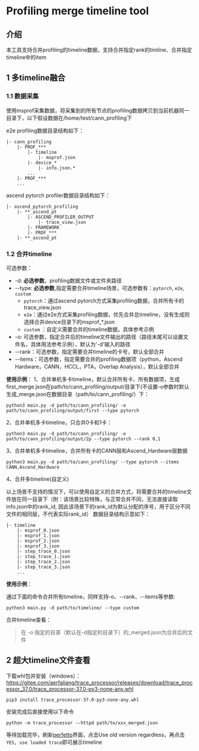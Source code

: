 # Profiling merge timeline tool

## 介绍

本工具支持合并profiling的timeline数据，支持合并指定rank的timline、合并指定timeline中的item


## 1 多timeline融合

### 1.1 数据采集

使用msprof采集数据，将采集到的所有节点的profiling数据拷贝到当前机器同一目录下，以下假设数据在/home/test/cann_profiling下

e2e profiling数据目录结构如下：

```
|- cann_profiling
    |- PROF_***
        |- timeline
            |- msprof.json
        |- device_*
            |- info.json.*
        ...
    |- PROF_***
    ...
```

ascend pytorch profiler数据目录结构如下：

```
|- ascend_pytorch_profiling
    |- **_ascend_pt
        |- ASCEND_PROFILER_OUTPUT
            |- trace_view.json
        |- FRAMEWORK
        |- PROF_***
    |- **_ascend_pt
```


### 1.2 合并timeline

可选参数：

- -d: **必选参数**，profiling数据文件或文件夹路径
- --type: **必选参数**,指定需要合并timeline场景，可选参数有：`pytorch`, `e2e`, `custom`
  - `pytorch`：通过ascend pytorch方式采集profiling数据，合并所有卡的trace_view.json
  - `e2e`：通过e2e方式采集profiling数据，优先合并总timeline，没有生成则选择合并device目录下的msprof_*.json
  - `custom` ：自定义需要合并的timeline数据，具体参考示例
- -o: 可选参数，指定合并后的timeline文件输出的路径（路径末尾可以设置文件名，具体用法参考示例），默认为'-d'输入的路径
- --rank：可选参数，指定需要合并timeline的卡号，默认全部合并
- --items：可选参数，指定需要合并的profiling数据项（python，Ascend Hardware，CANN，HCCL，PTA，Overlap Analysis），默认全部合并


**使用示例**：
1、合并单机多卡timeline，默认合并所有卡、所有数据项，生成first_merge.json在path/to/cann_profiling/output/目录下(不设置-o参数时默认生成_merge.json在数据目录（path/to/cann_profiling/）下：

```
python3 main.py -d path/to/cann_profiling/ -o path/to/cann_profiling/output/first --type pytorch
```

2、合并单机多卡timeline，只合并0卡和1卡：

```
python3 main.py -d path/to/cann_profiling/ -o path/to/cann_profiling/output/2p --type pytorch --rank 0,1
```

3、合并单机多卡timeline，合并所有卡的CANN层和Ascend_Hardware层数据

```
python3 main.py -d path/to/cann_profiling/ --type pytorch --items CANN,Ascend_Hardware
```

4、合并多timeline(自定义)

以上场景不支持的情况下，可以使用自定义的合并方式，将需要合并的timeline文件放在同一目录下（附：该场景比较特殊，与正常合并不同，无法直接读取info.json中的rank_id, 因此该场景下的rank_id为默认分配的序号，用于区分不同文件的相同层，不代表实际rank_id）
数据目录结构示意如下：

```
|- timeline
    |- msprof_0.json
    |- msprof_1.json
    |- msprof_2.json
    |- msprof_3.json
    |- step_trace_0.json
    |- step_trace_1.json
    |- step_trace_2.json
    |- step_trace_3.json
    ...
```

**使用示例**：

通过下面的命令合并所有timeline，同样支持-o、--rank、--items等参数:

```
python3 main.py -d path/to/timeline/ --type custom
```

合并timeline查看：

> 在 -o 指定的目录（默认在-d指定的目录下）的_merged.json为合并后的文件


## 2 超大timeline文件查看

下载whl包并安装（windows）：
https://gitee.com/aerfaliang/trace_processor/releases/download/trace_processor_37.0/trace_processor-37.0-py3-none-any.whl
```
pip3 install trace_processor-37.0-py3-none-any.whl
```

安装完成后直接使用以下命令

```
python -m trace_processor --httpd path/to/xxx_merged.json 
```

等待加载完毕，刷新[perfetto](https://ui.perfetto.dev/)界面，点击Use old version regardless，再点击`YES, use loaded trace`即可展示timeline
